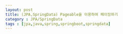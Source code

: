 ```yaml
---
layout: post
title: (JPA,SpringData) Pageable을 이용하여 페이징하기
category : JPA/SpringData
tags : [jpa,java,spring,springboot,springdata]
---
```

